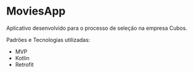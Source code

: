 # MoviesApp

Aplicativo desenvolvido para o processo de seleção na empresa Cubos.

Padrões e Tecnologias utilizadas:
- MVP
- Kotlin
- Retrofit
